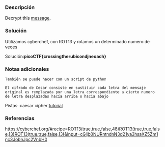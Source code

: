
### Descripción 
Decrypt this [message](https://jupiter.challenges.picoctf.org/static/7d707a443e95054dc4cf30b1d9522ef0/ciphertext).
### Solución
Utilizamos cyberchef, con ROT13 y rotamos un determinado numero de veces

Solución:**picoCTF{crossingtherubicondjneoach}**
### Notas adicionales

	También se puede hacer con un script de python

	El cifrado de Cesar consiste en sustituir cada letra del mensaje original es remplazada por una letra correspondiente a cierto numero de letra desplazadas hacía arriba o hacia abajo

Pistas: 
	caesar cipher [tutorial](https://learncryptography.com/classical-encryption/caesar-cipher)
### Referencias 
https://cyberchef.org/#recipe=ROT13(true,true,false,48)ROT13(true,true,false,13)ROT13(true,true,false,13)&input=cGljb0NURntndnN3d21ya3hsaXZ5Zm1nc3JobnJpc2VnbH0